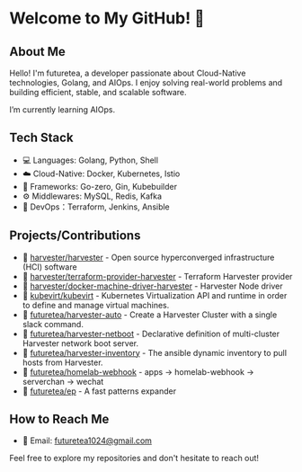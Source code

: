 # Welcome to My GitHub! 👋

## About Me

Hello! I'm futuretea, a developer passionate about Cloud-Native technologies, Golang, and AIOps. I enjoy solving real-world problems and building efficient, stable, and scalable software.

I’m currently learning AIOps.

## Tech Stack

- 💻 Languages: Golang, Python, Shell
- ☁️ Cloud-Native: Docker, Kubernetes, Istio
- 🧰️ Frameworks: Go-zero, Gin, Kubebuilder
- ⚙️ Middlewares: MySQL, Redis, Kafka
- 🔧 DevOps：Terraform, Jenkins, Ansible

## Projects/Contributions

- 🚀 [harvester/harvester](https://github.com/harvester/harvester) - Open source hyperconverged infrastructure (HCI) software
- 🚀 [harvester/terraform-provider-harvester](https://github.com/harvester/terraform-provider-harvester) - Terraform Harvester provider
- 🚀 [harvester/docker-machine-driver-harvester](https://github.com/harvester/docker-machine-driver-harvester) - Harvester Node driver
- 🚀 [kubevirt/kubevirt](https://github.com/kubevirt/kubevirt) - Kubernetes Virtualization API and runtime in order to define and manage virtual machines.
- 🚀 [futuretea/harvester-auto](https://github.com/futuretea/harvester-auto) - Create a Harvester Cluster with a single slack command.
- 🚀 [futuretea/harvester-netboot](https://github.com/futuretea/harvester-netboot) - Declarative definition of multi-cluster Harvester network boot server.
- 🚀 [futuretea/harvester-inventory](https://github.com/futuretea/harvester-inventory) - The ansible dynamic inventory to pull hosts from Harvester.
- 🚀 [futuretea/homelab-webhook](https://github.com/futuretea/homelab-webhook) - apps -> homelab-webhook -> serverchan -> wechat
- 🚀 [futuretea/ep](https://github.com/futuretea/ep) - A fast patterns expander

## How to Reach Me

- 📧 Email: futuretea1024@gmail.com

Feel free to explore my repositories and don't hesitate to reach out!
